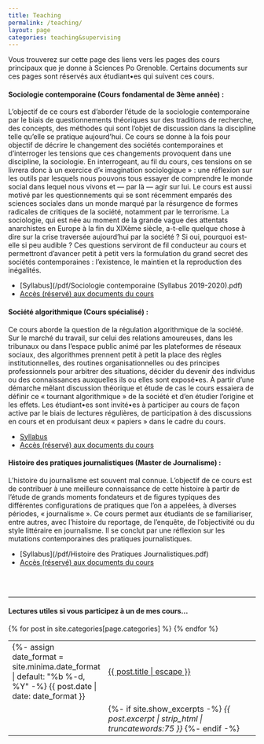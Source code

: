 ```yaml
---
title: Teaching
permalink: /teaching/
layout: page
categories: teaching&supervising
---
```


Vous trouverez sur cette page des liens vers les pages des cours principaux que je donne à Sciences Po Grenoble. Certains documents sur ces pages sont réservés aux étudiant•es qui suivent ces cours.

<h4>Sociologie contemporaine (Cours fondamental de 3ème année) :</h4>

L’objectif de ce cours est d’aborder l’étude de la sociologie contemporaine par le biais de questionnements théoriques sur des traditions de recherche, des concepts, des méthodes qui sont l’objet de discussion dans la discipline telle qu’elle se pratique aujourd’hui. Ce cours se donne à la fois pour objectif de décrire le changement des sociétés contemporaines et d’interroger les tensions que ces changements provoquent dans une discipline, la sociologie. En interrogeant, au fil du cours, ces tensions on se livrera donc à un exercice d’« imagination sociologique » : une réflexion sur les outils par lesquels nous pouvons tous essayer de comprendre le monde social dans lequel nous vivons et — par là — agir sur lui.
Le cours est aussi motivé par les questionnements qui se sont récemment emparés des sciences sociales dans un monde marqué par la résurgence de formes radicales de critiques de la société, notamment par le terrorisme. La sociologie, qui est née au moment de la grande vague des attentats anarchistes en Europe à la fin du XIXème siècle, a-t-elle quelque chose à dire sur la crise traversée aujourd’hui par la société ? Si oui, pourquoi est-elle si peu audible ? Ces questions serviront de fil conducteur au cours et permettront d’avancer petit à petit vers la formulation du grand secret des sociétés contemporaines : l’existence, le maintien et la reproduction des inégalités.

- [Syllabus](/pdf/Sociologie contemporaine (Syllabus 2019-2020).pdf)
- [Accès (réservé) aux documents du cours](https://drive.google.com/drive/folders/0B5jxP8422LB8WkRJWGNiX1VQYTg?usp=sharing)

<h4>Société algorithmique (Cours spécialisé) :</h4>

Ce cours aborde la question de la régulation algorithmique de la société. Sur le marché du travail, sur celui des relations amoureuses, dans les tribunaux ou dans l’espace public animé par les plateformes de réseaux sociaux, des algorithmes prennent petit à petit la place des règles institutionnelles, des routines organisationnelles ou des principes professionnels pour arbitrer des situations, décider du devenir des individus ou des connaissances auxquelles ils ou elles sont exposé•es. À partir d’une démarche mêlant discussion théorique et étude de cas le cours essaiera de définir ce « tournant algorithmique » de la société et d’en étudier l’origine et les effets.
Les étudiant•es sont invité•es à participer au cours de façon active par le biais de lectures régulières, de participation à des discussions en cours et en produisant deux « papiers » dans le cadre du cours.

- [Syllabus](/pdf/Societe-Algorithmique-Syllabus.pdf)
- [Accès (réservé) aux documents du cours](https://drive.google.com/drive/folders/16P7jJnqoW85xtka--PfebQiOwAvZx5UQ?usp=sharing)

<h4>Histoire des pratiques journalistiques (Master de Journalisme) :</h4>

L’histoire du journalisme est souvent mal connue. L’objectif de ce cours est de contribuer à une meilleure connaissance de cette histoire à partir de l’étude de grands moments fondateurs et de figures typiques des différentes configurations de pratiques que l’on a appelées, à diverses périodes, « journalisme ». Ce cours permet aux étudiants de se familiariser, entre autres, avec l’histoire du reportage, de l’enquête, de l’objectivité ou du style littéraire en journalisme. Il se conclut par une réflexion sur les mutations contemporaines des pratiques journalistiques.

- [Syllabus](/pdf/Histoire des Pratiques Journalistiques.pdf)
- [Accès (réservé) aux documents du cours](https://drive.google.com/drive/folders/1jhvx69UzuCIqNWo570SBm4hXYty_pnU4)

<br><br>

---

<h4>Lectures utiles si vous participez à un de mes cours…</h4>
<table style="width:100%;border:none;">
{% for post in site.categories[page.categories] %}
  <tr>
    <td style="width:15%;border:none;">
    {%- assign date_format = site.minima.date_format | default: "%b %-d, %Y" -%}
    <span>{{ post.date | date: date_format }}</span>
    </td>
    <td style="border:none;">
      <a href="{{ post.url | relative_url }}">
        {{ post.title | escape }}
      </a>
    </td>
  </tr>
  <tr>
    <td style="width:15%;border:none;">
    </td>
    <td style="border:none;">
    {%- if site.show_excerpts -%}
      <i>{{ post.excerpt | strip_html | truncatewords:75 }}</i>
    {%- endif -%}
    </td>
  </tr>
  {% endfor %}
</table>
